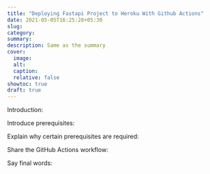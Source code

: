 ```yaml
---
title: "Deploying Fastapi Project to Heroku With Github Actions"
date: 2021-05-05T16:25:28+05:30
slug:
category:
summary:
description: Same as the summary
cover:
  image:
  alt:
  caption:
  relative: false
showtoc: true
draft: true
---
```


Introduction:

Introduce prerequisites:

Explain why certain prerequisites are required:

Share the GitHub Actions workflow:

Say final words:

